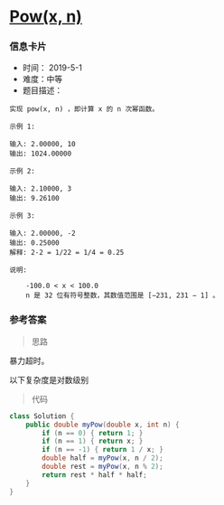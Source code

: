 # [Pow(x, n)](https://leetcode-cn.com/problems/powx-n/)

### 信息卡片

- 时间： 2019-5-1
- 难度：中等
- 题目描述：

```
实现 pow(x, n) ，即计算 x 的 n 次幂函数。

示例 1:

输入: 2.00000, 10
输出: 1024.00000

示例 2:

输入: 2.10000, 3
输出: 9.26100

示例 3:

输入: 2.00000, -2
输出: 0.25000
解释: 2-2 = 1/22 = 1/4 = 0.25

说明:

    -100.0 < x < 100.0
    n 是 32 位有符号整数，其数值范围是 [−231, 231 − 1] 。
```





### 参考答案

> 思路

暴力超时。

以下复杂度是对数级别



> 代码

```java
class Solution {
    public double myPow(double x, int n) {
        if (n == 0) { return 1; }
        if (n == 1) { return x; }
        if (n == -1) { return 1 / x; }
        double half = myPow(x, n / 2);
        double rest = myPow(x, n % 2);
        return rest * half * half;
    }
}
```


